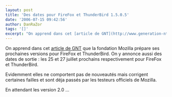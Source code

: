 ```yaml
---
layout: post
title: 'Des dates pour FireFox et ThunderBird 1.5.0.5'
date: '2006-07-15 09:42:56'
author: DanRaZor
tags: '[]'
excerpt: "On apprend dans cet [article de GNT](http://www.generation-nt.com/actualites/16903/journee-communautaire-testeurs-mozilla-firefox-thunderbird) que la fondation Mozilla prépare ses prochaines versions pour FireFox et ThunderBird.     \nOn y annonce aussi des dates de sortie : les 25 et 27 juillet prochains respectivement pour FireFox et ThunderBird.  \n    …"
---
```


On apprend dans cet [article de GNT](http://www.generation-nt.com/actualites/16903/journee-communautaire-testeurs-mozilla-firefox-thunderbird) que la fondation Mozilla prépare ses prochaines versions pour FireFox et ThunderBird.
On y annonce aussi des dates de sortie : les 25 et 27 juillet prochains respectivement pour FireFox et ThunderBird.

Evidemment elles ne comportent pas de nouveautés mais corrigent certaines failles et sont déja passés par les testeurs officiels de Mozilla.

En attendant les version 2.0 ...
